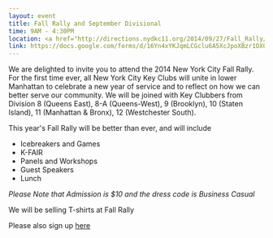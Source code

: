 ```yaml
---
layout: event
title: Fall Rally and September Divisional
time: 9AM - 4:30PM
location: <a href="http://directions.nydkc11.org/2014/09/27/Fall_Rally/">Stuyvesant High School</a>
link: https://docs.google.com/forms/d/16Yn4xYKJqmLCGclu6A5XcJpoXBzr1OX0-tUKJUpDBF0/viewform
---
```

We are delighted to invite you to attend the 2014 New York City Fall Rally. For the first time ever, all New York City Key Clubs will unite in lower Manhattan to celebrate a new year of service and to reflect on how we can better serve our community. We will be joined with Key Clubbers from Division 8 (Queens East), 8-A (Queens-West), 9 (Brooklyn), 10 (Staten Island), 11 (Manhattan & Bronx), 12 (Westchester South).

This year's Fall Rally will be better than ever, and will include

 - Icebreakers and Games
 - K-FAIR
 - Panels and Workshops
 - Guest Speakers
 - Lunch

*Please Note that Admission is $10 and the dress code is Business Casual*

We will be selling T-shirts at Fall Rally

Please also sign up [here](https://docs.google.com/forms/d/1TMk3dszKsbblOhB41fhl3nbpwJa3nCBvYQSq_xZ_RT8/viewform)
